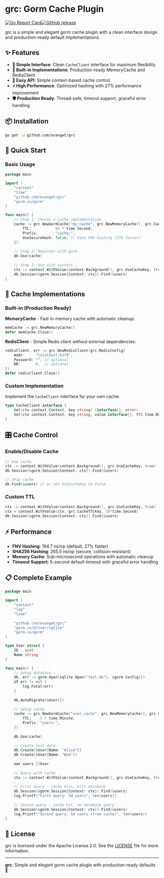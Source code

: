 # grc: Gorm Cache Plugin

[![Go Report Card](https://goreportcard.com/badge/github.com/evangwt/grc)](https://goreportcard.com/report/github.com/evangwt/grc)[![GitHub release](https://img.shields.io/github/release/evangwt/grc.svg)](https://github.com/evangwt/grc/releases/)

grc is a simple and elegant gorm cache plugin with a clean interface design and production-ready default implementations.

## ✨ Features

- **🎯 Simple Interface**: Clean `CacheClient` interface for maximum flexibility
- **🚀 Built-in Implementations**: Production-ready MemoryCache and RedisClient
- **📝 Easy API**: Simple context-based cache control  
- **⚡ High Performance**: Optimized hashing with 27% performance improvement
- **🛡️ Production Ready**: Thread-safe, timeout support, graceful error handling

## 📦 Installation

```bash
go get -u github.com/evangwt/grc
```

## 🚀 Quick Start

### Basic Usage

```go
package main

import (
    "context"
    "time"
    "github.com/evangwt/grc"
    "gorm.io/gorm"
)

func main() {
    // Step 1: Choose a cache implementation
    cache := grc.NewGormCache("my_cache", grc.NewMemoryCache(), grc.CacheConfig{
        TTL:           60 * time.Second,
        Prefix:        "cache:",
        UseSecureHash: false, // Fast FNV hashing (27% faster)
    })
    
    // Step 2: Register with gorm
    db.Use(cache)
    
    // Step 3: Use with context
    ctx := context.WithValue(context.Background(), grc.UseCacheKey, true)
    db.Session(&gorm.Session{Context: ctx}).Find(&users)
}
```

## 🔧 Cache Implementations

### Built-in (Production Ready)

**MemoryCache** - Fast in-memory cache with automatic cleanup:
```go
memCache := grc.NewMemoryCache()
defer memCache.Close()
```

**RedisClient** - Simple Redis client without external dependencies:
```go
redisClient, err := grc.NewRedisClient(grc.RedisConfig{
    Addr:     "localhost:6379",
    Password: "", // optional
    DB:       0,  // optional
})
defer redisClient.Close()
```

### Custom Implementation

Implement the `CacheClient` interface for your own cache:

```go
type CacheClient interface {
    Get(ctx context.Context, key string) (interface{}, error)
    Set(ctx context.Context, key string, value interface{}, ttl time.Duration) error
}
```

## 🎛️ Cache Control

### Enable/Disable Cache

```go
// Use cache
ctx := context.WithValue(context.Background(), grc.UseCacheKey, true)
db.Session(&gorm.Session{Context: ctx}).Find(&users)

// Skip cache  
db.Find(&users) // or set UseCacheKey to false
```

### Custom TTL

```go
ctx := context.WithValue(context.Background(), grc.UseCacheKey, true)
ctx = context.WithValue(ctx, grc.CacheTTLKey, 10*time.Second)
db.Session(&gorm.Session{Context: ctx}).Find(&users)
```

## ⚡ Performance

- **FNV Hashing**: 194.7 ns/op (default, 27% faster)
- **SHA256 Hashing**: 265.5 ns/op (secure, collision-resistant)
- **Memory Cache**: Sub-microsecond operations with automatic cleanup
- **Timeout Support**: 5-second default timeout with graceful error handling

## 📋 Complete Example

```go
package main

import (
    "context"
    "log"
    "time"
    
    "github.com/evangwt/grc"
    "gorm.io/driver/sqlite"
    "gorm.io/gorm"
)

type User struct {
    ID   uint
    Name string
}

func main() {
    // Setup database
    db, err := gorm.Open(sqlite.Open("test.db"), &gorm.Config{})
    if err != nil {
        log.Fatal(err)
    }
    
    db.AutoMigrate(&User{})
    
    // Setup cache
    cache := grc.NewGormCache("user_cache", grc.NewMemoryCache(), grc.CacheConfig{
        TTL:    5 * time.Minute,
        Prefix: "users:",
    })
    
    db.Use(cache)
    
    // Create test data
    db.Create(&User{Name: "Alice"})
    db.Create(&User{Name: "Bob"})
    
    var users []User
    
    // Query with cache
    ctx := context.WithValue(context.Background(), grc.UseCacheKey, true)
    
    // First query - cache miss, hits database
    db.Session(&gorm.Session{Context: ctx}).Find(&users)
    log.Printf("First query: %d users", len(users))
    
    // Second query - cache hit, no database query
    db.Session(&gorm.Session{Context: ctx}).Find(&users)
    log.Printf("Second query: %d users (from cache)", len(users))
}
```

## 📄 License

grc is licensed under the Apache License 2.0. See the [LICENSE](https://github.com/evangwt/grc/blob/main/LICENSE) file for more information.

---

**grc**: Simple and elegant gorm cache plugin with production-ready defaults 🚀

